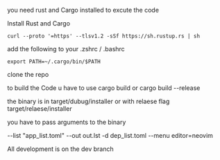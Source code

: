 you need rust and Cargo installed to excute the code

Install Rust and Cargo

```
curl --proto '=https' --tlsv1.2 -sSf https://sh.rustup.rs | sh
```


add the following to your .zshrc / .bashrc

```
export PATH=~/.cargo/bin/$PATH
```

clone the repo 

to build the Code u have to use cargo build or cargo build --release

the binary is in target/dubug/installer or with relaese flag target/relaese/installer

you have to pass arguments to the binary 

--list "app_list.toml"
--out out.lst
-d dep_list.toml
--menu editor=neovim



All development is on the dev branch
